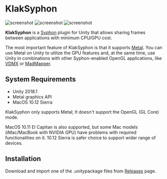 KlakSyphon
==========

![screenshot](https://i.imgur.com/eputm6Am.jpg)
![screenshot](https://i.imgur.com/Y8Nc5YCm.jpg)
![screenshot](https://i.imgur.com/e4fl5lKm.jpg)

**KlakSyphon** is a [Syphon] plugin for Unity that allows sharing frames
between applications with minimum CPU/GPU cost.

The most important feature of KlakSyphon is that it supports [Metal]. You can
use Metal on Unity to utilize the GPU features and, at the same time, use Unity
in combinations with other Syphon-enabled OpenGL applications, like [VDMX] or
[MadMapper].

[Syphon]: http://syphon.v002.info
[Metal]: https://developer.apple.com/metal/
[VDMX]: http://vidvox.net
[MadMapper]: https://madmapper.com

System Requirements
-------------------

- Unity 2018.1
- Metal graphics API
- MacOS 10.12 Sierra

KlakSyphon only supports Metal; It doesn't support the OpenGL (GL Core) mode.

MacOS 10.11 El Capitan is also supported, but some Mac models (iMac/MacBook
with NVIDIA GPU) have problems with required functionalities on it. 10.12
Sierra is safer choice to support wider range of devices.

Installation
------------

Download and import one of the .unitypackage files from [Releases] page.

[Releases]: https://github.com/keijiro/KlakSyphon/releases
